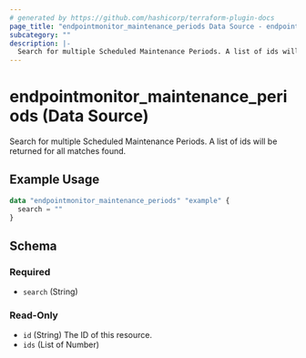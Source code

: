 ```yaml
---
# generated by https://github.com/hashicorp/terraform-plugin-docs
page_title: "endpointmonitor_maintenance_periods Data Source - endpointmonitor"
subcategory: ""
description: |-
  Search for multiple Scheduled Maintenance Periods. A list of ids will be returned for all matches found.
---
```


# endpointmonitor_maintenance_periods (Data Source)

Search for multiple Scheduled Maintenance Periods. A list of ids will be returned for all matches found.

## Example Usage

```terraform
data "endpointmonitor_maintenance_periods" "example" {
  search = ""
}
```

<!-- schema generated by tfplugindocs -->
## Schema

### Required

- `search` (String)

### Read-Only

- `id` (String) The ID of this resource.
- `ids` (List of Number)


